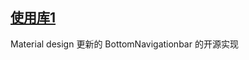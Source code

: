 ## [使用库1](https://github.com/RoyWallace/BottomNavigationBar)

Material design 更新的 BottomNavigationbar 的开源实现




